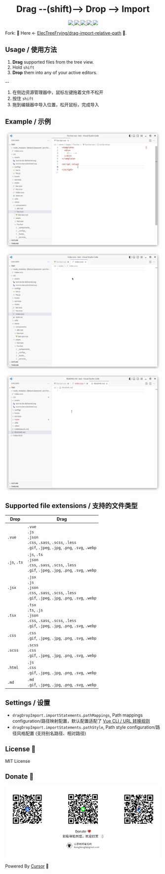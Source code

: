 <p>
  <h1 align="center">Drag --(shift)--> Drop --> Import</h1>
</p>

<p align="center">
  <a href="https://github.com/xianghongai/drag-drop-import">
    <img src="https://img.shields.io/github/repo-size/xianghongai/drag-drop-import?color=4ac51c&style=plastic&?cacheSeconds=3600">
  </a>
  <a href="https://marketplace.visualstudio.com/items?itemName=NicholasHsiang.drag-drop-import">
    <img src="https://img.shields.io/visual-studio-marketplace/v/NicholasHsiang.drag-drop-import?color=%234ac51c&style=plastic&?cacheSeconds=3600">
  </a>
  <a href="https://marketplace.visualstudio.com/items?itemName=NicholasHsiang.drag-drop-import">
    <img src="https://img.shields.io/visual-studio-marketplace/d/NicholasHsiang.drag-drop-import?color=4ac51c&style=plastic&?cacheSeconds=3600">
  </a>
  <a href="https://marketplace.visualstudio.com/items?itemName=NicholasHsiang.drag-drop-import">
    <img src="https://img.shields.io/visual-studio-marketplace/r/NicholasHsiang.drag-drop-import?color=4ac51c&style=plastic&?cacheSeconds=3600">
  </a>
  <a href="https://marketplace.visualstudio.com/items?itemName=NicholasHsiang.drag-drop-import">
    <img src="https://img.shields.io/github/license/xianghongai/drag-drop-import?color=4ac51c&style=plastic&?cacheSeconds=3600">
  </a>
</p>

Fork: 🎉 Here ← [ElecTreeFrying/drag-import-relative-path](https://github.com/ElecTreeFrying/drag-import-relative-path) 🫰.

## Usage / 使用方法

1. **Drag** supported files from the tree view.
2. Hold `shift`
3. **Drop** them into any of your active editors.

--

1. 在侧边资源管理器中，鼠标左键拖着文件不松开
2. 按住 `shift`
3. 拖到编辑器中导入位置，松开鼠标，完成导入

## Example / 示例

![Vue](assets/example/vue.gif)

![SCSS](assets/example/scss.gif)

![Markdown](assets/example/md.gif)

## Supported file extensions / 支持的文件类型

| Drop         | Drag                                                                                                                       |
|--------------|----------------------------------------------------------------------------------------------------------------------------|
| `.vue`       | `.vue`<br>`.js`<br>`.json`<br>`.css`, `.sass`, `.scss`, `.less`<br>`.gif`, `.jpeg`, `.jpg`, `.png`, `.svg`, `.webp`        |
| `.js`, `.ts` | `.js`, `.ts`<br>`.json`<br>`.css`, `.sass`, `.scss`, `.less`<br>`.gif`, `.jpeg`, `.jpg`, `.png`, `.svg`, `.webp`           |
| `.jsx`       | `.jsx`<br>`.js`<br>`.json`<br>`.css`, `.sass`, `.scss`, `.less`<br>`.gif`, `.jpeg`, `.jpg`, `.png`, `.svg`, `.webp`        |
| `.tsx`       | `.tsx`<br>`.ts`, `.js`<br>`.json`<br>`.css`, `.sass`, `.scss`, `.less`<br>`.gif`, `.jpeg`, `.jpg`, `.png`, `.svg`, `.webp` |
| `.css`       | `.css`<br>`.gif`, `.jpeg`, `.jpg`, `.png`, `.svg`, `.webp`                                                                 |
| `.scss`      | `.scss`<br> `.css`<br>`.gif`, `.jpeg`, `.jpg`, `.png`, `.svg`, `.webp`                                                     |
| `.html`      | `.js`<br>`.css`<br>`.gif`, `.jpeg`, `.jpg`, `.png`, `.svg`, `.webp`                                                        |
| `.md`        | `.md`<br>`.gif`, `.jpeg`, `.jpg`, `.png`, `.svg`, `.webp`                                                                  |

## Settings / 设置

- `dragDropImport.importStatements.pathMappings`, Path mappings configuration/路径映射配置，默认配置适配了 [Vue CLI / URL 转换规则](https://cli.vuejs.org/zh/guide/html-and-static-assets.html#url-%E8%BD%AC%E6%8D%A2%E8%A7%84%E5%88%99)
- `dragDropImport.importStatements.pathStyle`, Path style configuration/路径风格配置 (支持别名路径、相对路径)

## License 📃

MIT License

## Donate 🎉

![xianghongai@gmail.com](https://raw.githubusercontent.com/caringrun/assets/master/donate.png)

Powered By [Cursor](https://www.cursor.com/) 💝
